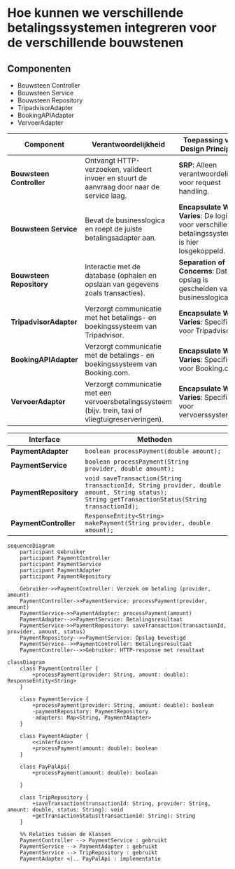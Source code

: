 # Hoe kunnen we verschillende betalingssystemen integreren voor de verschillende bouwstenen

## Componenten 
- Bouwsteen Controller
- Bouwsteen Service
- Bouwsteen Repository
- TripadvisorAdapter
- BookingAPIAdapter
- VervoerAdapter


| **Component**           | **Verantwoordelijkheid** | **Toepassing van Design Principles** |
|-------------------------|------------------------|--------------------------------|
| **Bouwsteen Controller** | Ontvangt HTTP-verzoeken, valideert invoer en stuurt de aanvraag door naar de service laag. | **SRP**: Alleen verantwoordelijk voor request handling. |
| **Bouwsteen Service**    | Bevat de businesslogica en roept de juiste betalingsadapter aan. | **Encapsulate What Varies**: De logica voor verschillende betalingssystemen is hier losgekoppeld. |
| **Bouwsteen Repository** | Interactie met de database (ophalen en opslaan van gegevens zoals transacties). | **Separation of Concerns**: Data-opslag is gescheiden van businesslogica. |
| **TripadvisorAdapter**   | Verzorgt communicatie met het betalings- en boekingssysteem van Tripadvisor. | **Encapsulate What Varies**: Specifiek voor Tripadvisor. |
| **BookingAPIAdapter**    | Verzorgt communicatie met de betalings- en boekingssysteem van Booking.com. | **Encapsulate What Varies**: Specifiek voor Booking.com. |
| **VervoerAdapter**       | Verzorgt communicatie met een vervoersbetalingssysteem (bijv. trein, taxi of vliegtuigreserveringen). | **Encapsulate What Varies**: Specifiek voor vervoerssystemen. |


| **Interface**          | **Methoden** |
|------------------------|-------------|
| **PaymentAdapter**     | `boolean processPayment(double amount);` |
| **PaymentService**     | `boolean processPayment(String provider, double amount);` |
| **PaymentRepository**  | `void saveTransaction(String transactionId, String provider, double amount, String status);`<br>`String getTransactionStatus(String transactionId);` |
| **PaymentController**  | `ResponseEntity<String> makePayment(String provider, double amount);` |

```mermaid
sequenceDiagram
    participant Gebruiker
    participant PaymentController
    participant PaymentService
    participant PaymentAdapter
    participant PaymentRepository

    Gebruiker->>PaymentController: Verzoek om betaling (provider, amount)
    PaymentController->>PaymentService: processPayment(provider, amount)
    PaymentService->>PaymentAdapter: processPayment(amount)
    PaymentAdapter-->>PaymentService: Betalingsresultaat
    PaymentService->>PaymentRepository: saveTransaction(transactionId, provider, amount, status)
    PaymentRepository-->>PaymentService: Opslag bevestigd
    PaymentService-->>PaymentController: Betalingsresultaat
    PaymentController-->>Gebruiker: HTTP-response met resultaat
```

```mermaid
classDiagram
    class PaymentController {
        +processPayment(provider: String, amount: double): ResponseEntity<String>
    }

    class PaymentService {
        +processPayment(provider: String, amount: double): boolean
        -paymentRepository: PaymentRepository
        -adapters: Map<String, PaymentAdapter>
    }

    class PaymentAdapter {
        <<interface>>
        +processPayment(amount: double): boolean
    }

    class PayPalApi{
        +processPayment(amount: double): boolean
        
    }

    class TripRepository {
        +saveTransaction(transactionId: String, provider: String, amount: double, status: String): void
        +getTransactionStatus(transactionId: String): String
    }

    %% Relaties tussen de klassen
    PaymentController --> PaymentService : gebruikt
    PaymentService --> PaymentAdapter : gebruikt
    PaymentService --> TripRepository : gebruikt
    PaymentAdapter <|.. PayPalApi : implementatie

```